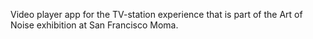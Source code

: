 Video player app for the TV-station experience that is part of the Art of Noise exhibition at San Francisco Moma.
